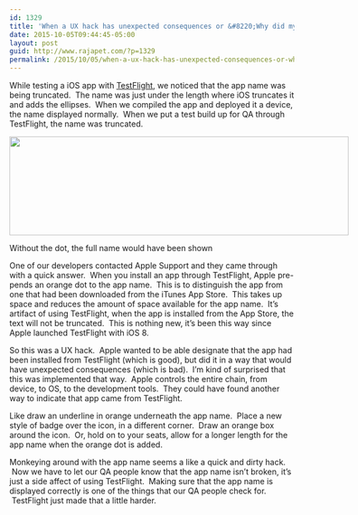 ```yaml
---
id: 1329
title: 'When a UX hack has unexpected consequences or &#8220;Why did my iOS app name get truncated when I used TestFlight?&#8221;'
date: 2015-10-05T09:44:45-05:00
layout: post
guid: http://www.rajapet.com/?p=1329
permalink: /2015/10/05/when-a-ux-hack-has-unexpected-consequences-or-why-did-my-ios-app-name-get-truncated-when-i-used-testflight/
---
```

While testing a iOS app with [TestFlight](https://developer.apple.com/testflight/), we noticed that the app name was being truncated.  The name was just under the length where iOS truncates it and adds the ellipses.  When we compiled the app and deployed it a device, the name displayed normally.  When we put a test build up for QA through TestFlight, the name was truncated.

<div style="width: 610px" class="wp-caption alignnone">
  <img loading="lazy" class="" src="https://i2.wp.com/www.rajapet.net/Other/2015-Blog/i-nQTV7CS/0/L/orangedot-L.png?resize=600%2C175" alt="" width="600" height="175" data-recalc-dims="1" />
  
  <p class="wp-caption-text">
    Without the dot, the full name would have been shown
  </p>
</div>

One of our developers contacted Apple Support and they came through with a quick answer.  When you install an app through TestFlight, Apple pre-pends an orange dot to the app name.  This is to distinguish the app from one that had been downloaded from the iTunes App Store.  This takes up space and reduces the amount of space available for the app name.  It&#8217;s artifact of using TestFlight, when the app is installed from the App Store, the text will not be truncated.  This is nothing new, it&#8217;s been this way since Apple launched TestFlight with iOS 8.

So this was a UX hack.  Apple wanted to be able designate that the app had been installed from TestFlight (which is good), but did it in a way that would have unexpected consequences (which is bad).  I&#8217;m kind of surprised that this was implemented that way.  Apple controls the entire chain, from device, to OS, to the development tools.  They could have found another way to indicate that app came from TestFlight.

Like draw an underline in orange underneath the app name.  Place a new style of badge over the icon, in a different corner.  Draw an orange box around the icon.  Or, hold on to your seats, allow for a longer length for the app name when the orange dot is added.

Monkeying around with the app name seems a like a quick and dirty hack.  Now we have to let our QA people know that the app name isn&#8217;t broken, it&#8217;s just a side affect of using TestFlight.  Making sure that the app name is displayed correctly is one of the things that our QA people check for.  TestFlight just made that a little harder.